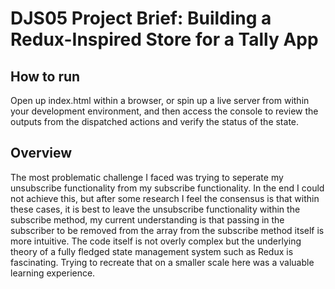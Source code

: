 # DJS05 Project Brief: Building a Redux-Inspired Store for a Tally App

## How to run
Open up index.html within a browser, or spin up a live server from within your development environment, and then access the console to review the outputs from the dispatched actions and verify the status of the state.

## Overview
The most problematic challenge I faced was trying to seperate my unsubscribe functionality from my subscribe functionality. In the end I could not achieve this, but after some research I feel the consensus is that within these cases, it is best to leave the unsubscribe functionality within the subscribe method, my current understanding is that passing in the subscriber to be removed from the array from the subscribe method itself is more intuitive. The code itself is not overly complex but the underlying theory of a fully fledged state management system such as Redux is fascinating. Trying to recreate that on a smaller scale here was a valuable learning experience.


